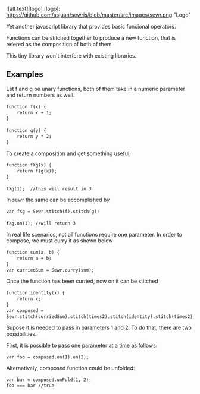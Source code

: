 ![alt text][logo]
[logo]: https://github.com/asjuan/sewrjs/blob/master/src/images/sewr.png "Logo"

Yet another javascript library that provides basic funcional operators.

Functions can be stitched together to produce a new function, that is refered as the composition of both of them. 

This tiny library won't interfere with existing libraries.

## Examples

Let f and g be unary functions, both of them take in a numeric parameter and return numbers as well. 
```
function f(x) {
    return x + 1;
}

function g(y) {
    return y * 2;
}
```
To create a composition and get something useful,
```
function fXg(x) {
    return f(g(x));
}

fXg(1);  //this will result in 3
```
In sewr the same can be accomplished by
```
var fXg = Sewr.stitch(f).stitch(g);

fXg.on(1); //will return 3
```
In real life scenarios, not all functions require one parameter. In order to compose, we must curry it as shown below 
```
function sum(a, b) {
    return a + b;
}
var curriedSum = Sewr.curry(sum);
```

Once the function has been curried, now on it can be stitched
```
function identity(x) {
    return x;
}
var composed = Sewr.stitch(curriedSum).stitch(times2).stitch(identity).stitch(times2);
```
Supose it is needed to pass in parameters 1 and 2. To do that, there are two possibilities.

First, it is possible to pass one parameter at a time as follows:
``` 
var foo = composed.on(1).on(2);
```
Alternatively, composed function could be unfolded: 
```
var bar = composed.unFold(1, 2);
foo === bar //true
```

